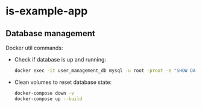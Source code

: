 # is-example-app

## Database management

Docker util commands:
- Check if database is up and running:
  ```bash
  docker exec -it user_management_db mysql -u root -proot -e "SHOW DATABASES;"
  ```

- Clean volumes to reset database state:
  ```bash
  docker-compose down -v
  docker-compose up --build
  ```